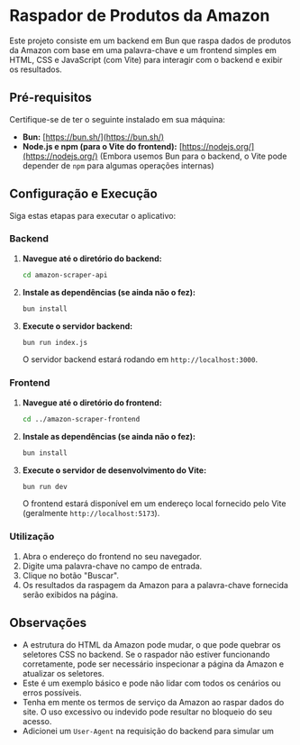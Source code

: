 # Raspador de Produtos da Amazon

Este projeto consiste em um backend em Bun que raspa dados de produtos da Amazon com base em uma palavra-chave e um frontend simples em HTML, CSS e JavaScript (com Vite) para interagir com o backend e exibir os resultados.

## Pré-requisitos

Certifique-se de ter o seguinte instalado em sua máquina:

* **Bun:** [https://bun.sh/](https://bun.sh/)
* **Node.js e npm (para o Vite do frontend):** [https://nodejs.org/](https://nodejs.org/) (Embora usemos Bun para o backend, o Vite pode depender de `npm` para algumas operações internas)

## Configuração e Execução

Siga estas etapas para executar o aplicativo:

### Backend

1.  **Navegue até o diretório do backend:**

    ```bash
    cd amazon-scraper-api
    ```

2.  **Instale as dependências (se ainda não o fez):**

    ```bash
    bun install
    ```

3.  **Execute o servidor backend:**

    ```bash
    bun run index.js
    ```

    O servidor backend estará rodando em `http://localhost:3000`.

### Frontend

1.  **Navegue até o diretório do frontend:**

    ```bash
    cd ../amazon-scraper-frontend
    ```

2.  **Instale as dependências (se ainda não o fez):**

    ```bash
    bun install
    ```

3.  **Execute o servidor de desenvolvimento do Vite:**

    ```bash
    bun run dev
    ```

    O frontend estará disponível em um endereço local fornecido pelo Vite (geralmente `http://localhost:5173`).

### Utilização

1.  Abra o endereço do frontend no seu navegador.
2.  Digite uma palavra-chave no campo de entrada.
3.  Clique no botão "Buscar".
4.  Os resultados da raspagem da Amazon para a palavra-chave fornecida serão exibidos na página.

## Observações

* A estrutura do HTML da Amazon pode mudar, o que pode quebrar os seletores CSS no backend. Se o raspador não estiver funcionando corretamente, pode ser necessário inspecionar a página da Amazon e atualizar os seletores.
* Este é um exemplo básico e pode não lidar com todos os cenários ou erros possíveis.
* Tenha em mente os termos de serviço da Amazon ao raspar dados do site. O uso excessivo ou indevido pode resultar no bloqueio do seu acesso.
* Adicionei um `User-Agent` na requisição do backend para simular um
